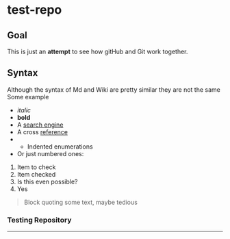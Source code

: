 # test-repo
## Goal
This is just an **attempt** to see how gitHub and Git work together.
## Syntax
Although the syntax of Md and Wiki are pretty similar they are not the same
Some example
* *italic*
* **bold**
* A [search engine](http://google.com "Google")
* A cross [reference][myengine]
* [myengine]: http://google.es "Google-es"
  * Indented enumerations
* Or just numbered ones:
1. Item to check
2. Item checked 
  1. Is this even possible?
  2. Yes
> Block quoting
> some text, maybe tedious

### Testing Repository
- - - 

